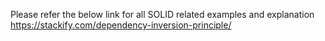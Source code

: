Please refer the below link for all SOLID related examples and explanation
https://stackify.com/dependency-inversion-principle/
